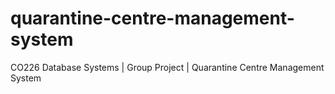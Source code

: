 # quarantine-centre-management-system
CO226 Database Systems | Group Project | Quarantine Centre Management System
